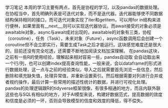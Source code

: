 学习笔记
本周的学习主要有两点，首先是协程的学习，以及pandas的数据处理。在协程当中，首先明确列表是可迭代对象，而不是迭代器。迭代器能够使不同数据结构保持相同的接口，而可迭代对象实现了iter和getitem，可以用for in结构来进行便林，如果里面有__next__,则可以实现迭代器协议。而await接受的对象必须是awaitable对象，async与await成对出现的，awaitable的对象有三类，协程（coroutine），任务（Task），未来对象（Future），async函数调用后会创建一个coroutine但不会立即实行，需要生成Task之后才能运行。这块感觉难度还是很大的，目前还没有完全吃透，还需要不断地加阅读文档加深理解。
在pandas这块，之前有一些R的使用经验，理解起来相对容易一些，pandas自动取 会自动取出来一个行/列，也可以创建index提高查询性能，一般来说，会以dataframe的形式进行数据处理，这一点与之前的经验类似，导入之后就需要首先浏览一些信息，然后删除和填充缺失值，处理异常值，并重新设置索引。然后根据需要对列进行合并或者规约操作，最后计算一些常用的描述性统计的数据，并进行可视化处理。pandas的处理逻辑跟R的tidyverse框架很像，有很多相通的地方，而且内联外联这些也与SQL有相似的地方，对于AI模型来说，构建好数据范式，提高数据的效度和信度是必须的一环，否则会导致模型的信度和效度的降低，得不偿失。